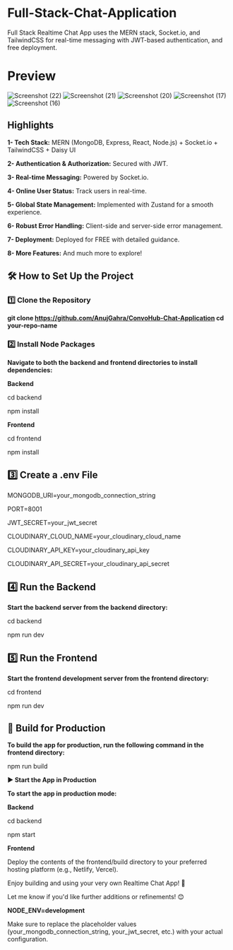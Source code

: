# Full-Stack-Chat-Application
Full Stack Realtime Chat App uses the MERN stack, Socket.io, and TailwindCSS for real-time messaging with JWT-based authentication, and free deployment.


<h1>Preview</h1>

![Screenshot (22)](https://github.com/user-attachments/assets/45052e8d-c353-4c0b-a520-e39e0debc47c)
![Screenshot (21)](https://github.com/user-attachments/assets/70d0f6a7-673c-4fdc-904e-3d670148b734)
![Screenshot (20)](https://github.com/user-attachments/assets/21ef4726-36d3-4724-8bf5-983a284fc0fd)
![Screenshot (17)](https://github.com/user-attachments/assets/54060d17-363a-4f85-beb5-c13a18d7c000)
![Screenshot (16)](https://github.com/user-attachments/assets/2bc3d8b1-505e-4680-92de-3453b49a6a37)

<h2> Highlights</h2>

**1- Tech Stack:** MERN (MongoDB, Express, React, Node.js) + Socket.io + TailwindCSS + Daisy UI

**2- Authentication & Authorization:** Secured with JWT.

**3- Real-time Messaging:** Powered by Socket.io.

**4- Online User Status:** Track users in real-time.

**5- Global State Management:** Implemented with Zustand for a smooth experience.

**6- Robust Error Handling:** Client-side and server-side error management.

**7- Deployment:** Deployed for FREE with detailed guidance.

**8- More Features:** And much more to explore!

<h2>🛠️ How to Set Up the Project</h2>

<h3>1️⃣ Clone the Repository</h3>

**git clone https://github.com/AnujGahra/ConvoHub-Chat-Application
cd your-repo-name**

<h3>2️⃣ Install Node Packages</h3>

**Navigate to both the backend and frontend directories to install dependencies:**

**Backend**

cd backend

npm install

**Frontend**

cd frontend

npm install

<h2>3️⃣ Create a .env File</h2>

MONGODB_URI=your_mongodb_connection_string

PORT=8001

JWT_SECRET=your_jwt_secret

CLOUDINARY_CLOUD_NAME=your_cloudinary_cloud_name

CLOUDINARY_API_KEY=your_cloudinary_api_key

CLOUDINARY_API_SECRET=your_cloudinary_api_secret

<h2>4️⃣ Run the Backend</h2>

**Start the backend server from the backend directory:**

cd backend

npm run dev


<h2>5️⃣ Run the Frontend</h2>

**Start the frontend development server from the frontend directory:**

cd frontend

npm run dev

<h2>🚀 Build for Production</h2>

**To build the app for production, run the following command in the frontend directory:**

npm run build

**▶️ Start the App in Production**

**To start the app in production mode:**

**Backend**

cd backend

npm start

**Frontend**

Deploy the contents of the frontend/build directory to your preferred hosting platform (e.g., Netlify, Vercel).

Enjoy building and using your very own Realtime Chat App! 🚀

Let me know if you'd like further additions or refinements! 😊

**NODE_ENV=development**

Make sure to replace the placeholder values (your_mongodb_connection_string, your_jwt_secret, etc.) with your actual configuration.
